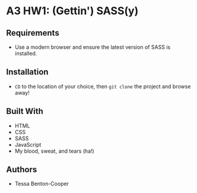 # A3 HW1: (Gettin') SASS(y)

## Requirements
* Use a modern browser and ensure the latest version of SASS is installed.

## Installation
* `CD` to the location of your choice, then `git clone` the project and browse away!

## Built With
* HTML
* CSS
* SASS
* JavaScript
* My blood, sweat, and tears (ha!)

## Authors
* Tessa Benton-Cooper


